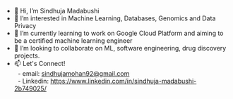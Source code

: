 - 👋 Hi, I’m Sindhuja Madabushi
- 👀 I’m interested in Machine Learning, Databases, Genomics and Data Privacy
- 🌱 I’m currently learning to work on Google Cloud Platform and aiming to be a certified machine learning engineer
- 💞️ I’m looking to collaborate on ML, software engineering, drug discovery projects.
- 📫 Let's Connect! </br>
&nbsp;&nbsp;- email: sindhujamohan92@gmail.com </br>
&nbsp;&nbsp;- Linkedin: https://www.linkedin.com/in/sindhuja-madabushi-2b749025/

<!---
sindhujamohan9/sindhujamohan9 is a ✨ special ✨ repository because its `README.md` (this file) appears on your GitHub profile.
You can click the Preview link to take a look at your changes.
--->
